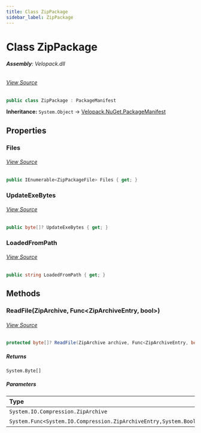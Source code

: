 ```yaml
---
title: Class ZipPackage
sidebar_label: ZipPackage
---
```

# Class ZipPackage


###### **Assembly**: Velopack.dll
###### [View Source](https://github.com/velopack/velopack.git/blob/master/src/Velopack/NuGet/ZipPackage.cs#L10)
```csharp title="Declaration"
public class ZipPackage : PackageManifest
```
**Inheritance:** `System.Object` -> [Velopack.NuGet.PackageManifest](../Velopack.NuGet/PackageManifest.md)

## Properties
### Files

###### [View Source](https://github.com/velopack/velopack.git/blob/master/src/Velopack/NuGet/ZipPackage.cs#L12)
```csharp title="Declaration"
public IEnumerable<ZipPackageFile> Files { get; }
```
### UpdateExeBytes

###### [View Source](https://github.com/velopack/velopack.git/blob/master/src/Velopack/NuGet/ZipPackage.cs#L14)
```csharp title="Declaration"
public byte[]? UpdateExeBytes { get; }
```
### LoadedFromPath

###### [View Source](https://github.com/velopack/velopack.git/blob/master/src/Velopack/NuGet/ZipPackage.cs#L16)
```csharp title="Declaration"
public string LoadedFromPath { get; }
```
## Methods
### ReadFile(ZipArchive, Func&lt;ZipArchiveEntry, bool&gt;)

###### [View Source](https://github.com/velopack/velopack.git/blob/master/src/Velopack/NuGet/ZipPackage.cs#L33)
```csharp title="Declaration"
protected byte[]? ReadFile(ZipArchive archive, Func<ZipArchiveEntry, bool> predicate)
```

##### Returns

`System.Byte[]`

##### Parameters

| Type | Name |
|:--- |:--- |
| `System.IO.Compression.ZipArchive` | *archive* |
| `System.Func<System.IO.Compression.ZipArchiveEntry,System.Boolean>` | *predicate* |

